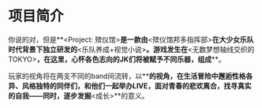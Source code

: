 # 项目简介
你说的对，但是**<Project: 殡仪馆>**是一款由**<殡仪馆邦多指挥部>**在大少女乐队时代背景下独立研发的**<乐队养成+视觉小说>**。游戏发生在**<无数梦想轴线交织的TOKYO>**，在这里，心怀各色志向的JK们将被赋予不同乐器，组成**<JKband>**。

玩家的视角将在两支不同的band间流转，以**<JK>**的视角，在生活冒险中邂逅性格各异、风格独特的同伴们，和他们一起举办LIVE，面对青春的悲欢离合，找寻真实的自我——同时，逐步发掘**<成长>**的意义。
